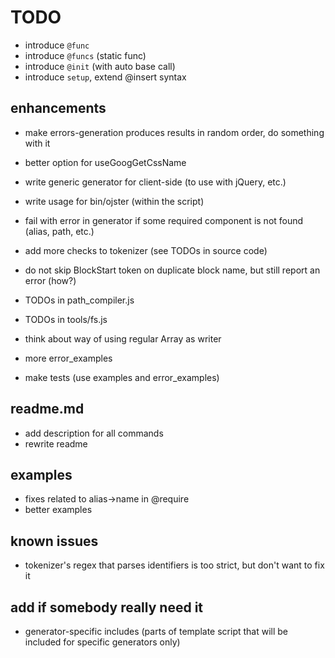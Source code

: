 # TODO

* introduce `@func`
* introduce `@funcs` (static func)
* introduce `@init` (with auto base call)
* introduce `setup`, extend @insert syntax

## enhancements

* make errors-generation produces results in random order, do something with it
* better option for useGoogGetCssName

* write generic generator for client-side (to use with jQuery, etc.)
* write usage for bin/ojster (within the script)

* fail with error in generator if some required component is not found (alias, path, etc.)
* add more checks to tokenizer (see TODOs in source code)

* do not skip BlockStart token on duplicate block name, but still report an error (how?)

* TODOs in path_compiler.js
* TODOs in tools/fs.js

* think about way of using regular Array as writer

* more error_examples
* make tests (use examples and error_examples)

## readme.md

* add description for all commands
* rewrite readme

## examples

* fixes related to alias->name in @require
* better examples

## known issues

* tokenizer's regex that parses identifiers is too strict, but don't want to fix it

## add if somebody really need it

* generator-specific includes (parts of template script that will be included for specific generators only)
